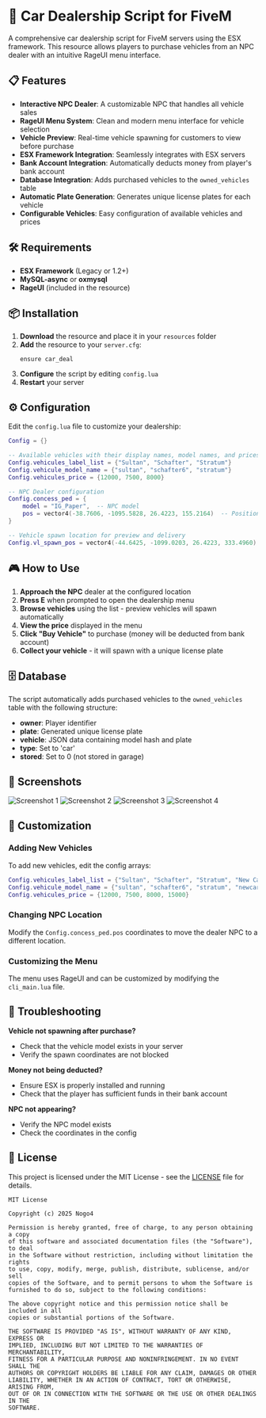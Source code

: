 # 🚗 Car Dealership Script for FiveM

A comprehensive car dealership script for FiveM servers using the ESX framework. This resource allows players to purchase vehicles from an NPC dealer with an intuitive RageUI menu interface.

## 📋 Features

- **Interactive NPC Dealer**: A customizable NPC that handles all vehicle sales
- **RageUI Menu System**: Clean and modern menu interface for vehicle selection
- **Vehicle Preview**: Real-time vehicle spawning for customers to view before purchase
- **ESX Framework Integration**: Seamlessly integrates with ESX servers
- **Bank Account Integration**: Automatically deducts money from player's bank account
- **Database Integration**: Adds purchased vehicles to the `owned_vehicles` table
- **Automatic Plate Generation**: Generates unique license plates for each vehicle
- **Configurable Vehicles**: Easy configuration of available vehicles and prices

## 🛠️ Requirements

- **ESX Framework** (Legacy or 1.2+)
- **MySQL-async** or **oxmysql**
- **RageUI** (included in the resource)

## 📦 Installation

1. **Download** the resource and place it in your `resources` folder
2. **Add** the resource to your `server.cfg`:
   ```
   ensure car_deal
   ```
3. **Configure** the script by editing `config.lua`
4. **Restart** your server

## ⚙️ Configuration

Edit the `config.lua` file to customize your dealership:

```lua
Config = {}

-- Available vehicles with their display names, model names, and prices
Config.vehicules_label_list = {"Sultan", "Schafter", "Stratum"}
Config.vehicule_model_name = {"sultan", "schafter6", "stratum"}
Config.vehicules_price = {12000, 7500, 8000}

-- NPC Dealer configuration
Config.concess_ped = {
    model = "IG_Paper",  -- NPC model
    pos = vector4(-38.7606, -1095.5828, 26.4223, 155.2164)  -- Position and heading
}

-- Vehicle spawn location for preview and delivery
Config.vl_spawn_pos = vector4(-44.6425, -1099.0203, 26.4223, 333.4960)
```

## 🎮 How to Use

1. **Approach the NPC** dealer at the configured location
2. **Press E** when prompted to open the dealership menu
3. **Browse vehicles** using the list - preview vehicles will spawn automatically
4. **View the price** displayed in the menu
5. **Click "Buy Vehicle"** to purchase (money will be deducted from bank account)
6. **Collect your vehicle** - it will spawn with a unique license plate

## 🗄️ Database

The script automatically adds purchased vehicles to the `owned_vehicles` table with the following structure:
- **owner**: Player identifier
- **plate**: Generated unique license plate
- **vehicle**: JSON data containing model hash and plate
- **type**: Set to 'car'
- **stored**: Set to 0 (not stored in garage)

## 📱 Screenshots

![Screenshot 1](media/screen1.png)
![Screenshot 2](media/screen2.png)
![Screenshot 3](media/screen3.png)
![Screenshot 4](media/screen4.png)

## 🔧 Customization

### Adding New Vehicles

To add new vehicles, edit the config arrays:
```lua
Config.vehicules_label_list = {"Sultan", "Schafter", "Stratum", "New Car"}
Config.vehicule_model_name = {"sultan", "schafter6", "stratum", "newcar"}
Config.vehicules_price = {12000, 7500, 8000, 15000}
```

### Changing NPC Location

Modify the `Config.concess_ped.pos` coordinates to move the dealer NPC to a different location.

### Customizing the Menu

The menu uses RageUI and can be customized by modifying the `cli_main.lua` file.

## 🐛 Troubleshooting

**Vehicle not spawning after purchase?**
- Check that the vehicle model exists in your server
- Verify the spawn coordinates are not blocked

**Money not being deducted?**
- Ensure ESX is properly installed and running
- Check that the player has sufficient funds in their bank account

**NPC not appearing?**
- Verify the NPC model exists
- Check the coordinates in the config

## 📄 License

This project is licensed under the MIT License - see the [LICENSE](LICENSE) file for details.

```
MIT License

Copyright (c) 2025 Nogo4

Permission is hereby granted, free of charge, to any person obtaining a copy
of this software and associated documentation files (the "Software"), to deal
in the Software without restriction, including without limitation the rights
to use, copy, modify, merge, publish, distribute, sublicense, and/or sell
copies of the Software, and to permit persons to whom the Software is
furnished to do so, subject to the following conditions:

The above copyright notice and this permission notice shall be included in all
copies or substantial portions of the Software.

THE SOFTWARE IS PROVIDED "AS IS", WITHOUT WARRANTY OF ANY KIND, EXPRESS OR
IMPLIED, INCLUDING BUT NOT LIMITED TO THE WARRANTIES OF MERCHANTABILITY,
FITNESS FOR A PARTICULAR PURPOSE AND NONINFRINGEMENT. IN NO EVENT SHALL THE
AUTHORS OR COPYRIGHT HOLDERS BE LIABLE FOR ANY CLAIM, DAMAGES OR OTHER
LIABILITY, WHETHER IN AN ACTION OF CONTRACT, TORT OR OTHERWISE, ARISING FROM,
OUT OF OR IN CONNECTION WITH THE SOFTWARE OR THE USE OR OTHER DEALINGS IN THE
SOFTWARE.
```
